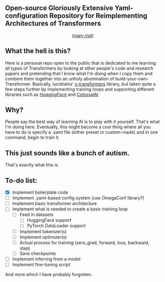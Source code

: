 ## Open-source Gloriously Extensive Yaml-configuration Repository for Reimplementing Architectures of Transformers
<p align="center"><a href="https://www.youtube.com/watch?v=JacN1MzyeKo"><i>(ogey rrat)</i></a></p>

## What the hell is this?
Here is a personal repo open to the public that is dedicated to me learning all types of Transformers by looking at other people's code and research papers and pretending that I know what I'm doing when I copy them and combine them together into an unholy abomination of build-your-own-Transformer. Basically, lucidrains' [x-transformers](https://github.com/lucidrains/x-transformers) library, but taken quite a few steps further by implementing training loops and supporting different libraries such as [HuggingFace](https://huggingface.co/) and [ColossalAI](https://www.colossalai.org/)

## Why?
People say the best way of learning AI is to play with it yourself. That's what I'm doing here. Eventually, this might become a cool thing where all you have to do is specify a .yaml file (either preset or custom-made) and in one command, begin to train it.

## This just sounds like a bunch of autism.
That's exactly what this is.

## To-do list:
- [x] Implement boilerplate code
- [ ] Implement .yaml-based config system (use OmegaConf library?)
- [ ] Implement basic transformer architecture
- [ ] Implement what is needed to create a basic training loop
	- [ ] Feed in datasets
		- [ ] HuggingFace support
		- [ ] PyTorch DataLoader support
	- [ ] Implement tokenizer(s)
	- [ ] Implement optimizer(s)
	- [ ] Actual process for training (zero_grad, forward, loss, backward, step)
	- [ ] Save checkpoints
- [ ] Implement inferring from a model
- [ ] Implement fine-tuning script

And more which I have probably forgotten.